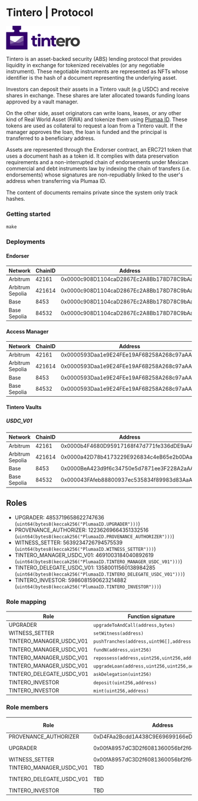 # Tintero | Protocol

<img src="./images/logo.png" width="200" alt="Tintero Protocol">

Tintero is an asset-backed security (ABS) lending protocol that provides liquidity in exchange for tokenized receivables (or any negotiable instrument). These negotiable instruments are represented as NFTs whose identifier is the hash of a document representing the underlying asset.

Investors can deposit their assets in a Tintero vault (e.g USDC) and receive shares in exchange. These shares are later allocated towards funding loans approved by a vault manager.

On the other side, asset originators can write loans, leases, or any other kind of Real World Asset (RWA) and tokenize them using [Plumaa ID](https://plumaa.id). These tokens are used as collateral to request a loan from a Tintero vault. If the manager approves the loan, the loan is funded and the principal is transferred to a beneficiary address.

Assets are represented through the Endorser contract, an ERC721 token that uses a document hash as a token id. It complies with data preservation requirements and a non-interrupted chain of endorsements under Mexican commercial and debt instruments law by indexing the chain of transfers (i.e. endorsements) whose signatures are non-repudiably linked to the user's address when transferring via Plumaa ID.

The content of documents remains private since the system only track hashes.

### Getting started

```
make
```

### Deployments

#### Endorser

| Network          | ChainID | Address                                    |
| ---------------- | ------- | ------------------------------------------ |
| Arbitrum         | 42161   | 0x0000c908D1104caD2867Ec2A8Bb178D78C9bAaaa |
| Arbitrum Sepolia | 421614  | 0x0000c908D1104caD2867Ec2A8Bb178D78C9bAaaa |
| Base             | 8453    | 0x0000c908D1104caD2867Ec2A8Bb178D78C9bAaaa |
| Base Sepolia     | 84532   | 0x0000c908D1104caD2867Ec2A8Bb178D78C9bAaaa |

#### Access Manager

| Network          | ChainID | Address                                    |
| ---------------- | ------- | ------------------------------------------ |
| Arbitrum         | 42161   | 0x0000593Daa1e9E24FEe19AF6B258A268c97aAAAa |
| Arbitrum Sepolia | 421614  | 0x0000593Daa1e9E24FEe19AF6B258A268c97aAAAa |
| Base             | 8453    | 0x0000593Daa1e9E24FEe19AF6B258A268c97aAAAa |
| Base Sepolia     | 84532   | 0x0000593Daa1e9E24FEe19AF6B258A268c97aAAAa |

#### Tintero Vaults

##### USDC_V01

| Network          | ChainID | Address                                    |
| ---------------- | ------- | ------------------------------------------ |
| Arbitrum         | 42161   | 0x0000b4F4680D95917168f47d771fe336dDE9aAAA |
| Arbitrum Sepolia | 421614  | 0x0000a42D78b4173229E926834c4eB65e2b0DAaAa |
| Base             | 8453    | 0x0000BeA423d9f6c34750e5d7871ee3F228A2aAAa |
| Base Sepolia     | 84532   | 0x000043FAfeb88800937ec535834f89983d83AaAA |

## Roles

- UPGRADER: 4853719658622747636 (`uint64(bytes8(keccak256("PlumaaID.UPGRADER")))`)
- PROVENANCE_AUTHORIZER: 12236269664351332516 (`uint64(bytes8(keccak256("PlumaaID.PROVENANCE_AUTHORIZER")))`)
- WITNESS_SETTER: 5639234726794575539 (`uint64(bytes8(keccak256("PlumaaID.WITNESS_SETTER")))`)
- TINTERO_MANAGER_USDC_V01: 4691003184040892619 (`uint64(bytes8(keccak256("PlumaaID.TINTERO_MANAGER_USDC_V01")))`)
- TINTERO_DELEGATE_USDC_V01: 13580011560138984285 (`uint64(bytes8(keccak256("PlumaaID.TINTERO_DELEGATE_USDC_V01")))`)
- TINTERO_INVESTOR: 5986081590623214882 (`uint64(bytes8(keccak256("PlumaaID.TINTERO_INVESTOR")))`)

### Role mapping

| Role                      | Function signature                             | Selector | Target contract                            |
| ------------------------- | ---------------------------------------------- | -------- | ------------------------------------------ |
| UPGRADER                  | `upgradeToAndCall(address,bytes)`              | 4f1ef286 | 0x0000c908D1104caD2867Ec2A8Bb178D78C9bAaaa |
| WITNESS_SETTER            | `setWitness(address)`                          | 0bc14f8b | 0x0000c908D1104caD2867Ec2A8Bb178D78C9bAaaa |
| TINTERO_MANAGER_USDC_V01  | `pushTranches(address,uint96[],address[])`     | 1589cd5e | [USDC_V01](#usdc_v01)                      |
| TINTERO_MANAGER_USDC_V01  | `fundN(address,uint256)`                       | ae527b8a | [USDC_V01](#usdc_v01)                      |
| TINTERO_MANAGER_USDC_V01  | `repossess(address,uint256,uint256,address)`   | d3b500cf | [USDC_V01](#usdc_v01)                      |
| TINTERO_MANAGER_USDC_V01  | `upgradeLoan(address,uint256,uint256,address)` | c3aacfe3 | [USDC_V01](#usdc_v01)                      |
| TINTERO_DELEGATE_USDC_V01 | `askDelegation(uint256)`                       | 30adbaff | [USDC_V01](#usdc_v01)                      |
| TINTERO_INVESTOR          | `deposit(uint256,address)`                     | 6e553f65 | [USDC_V01](#usdc_v01)                      |
| TINTERO_INVESTOR          | `mint(uint256,address)`                        | 94bf804d | [USDC_V01](#usdc_v01)                      |

### Role members

| Role                      | Address                                    | Execution Delay |
| ------------------------- | ------------------------------------------ | --------------- |
| PROVENANCE_AUTHORIZER     | 0xD4FAa2Bcdd1A438C9E69699166eDc92E65954ED7 | 0               |
| UPGRADER                  | 0x00fA8957dC3D2f6081360056bf2f6d4b5f1a49aa | 259200 (3 days) |
| WITNESS_SETTER            | 0x00fA8957dC3D2f6081360056bf2f6d4b5f1a49aa | 0               |
| TINTERO_MANAGER_USDC_V01  | TBD                                        | 0               |
| TINTERO_DELEGATE_USDC_V01 | TBD                                        | 32200 (12 hrs)  |
| TINTERO_INVESTOR          | TBD                                        | 0               |
